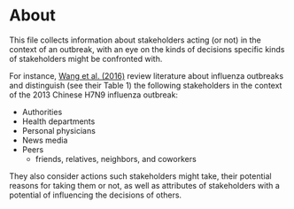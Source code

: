# About

This file collects information about stakeholders acting (or not) in the context of an outbreak, with an eye on the kinds of decisions specific kinds of stakeholders might be confronted with. 

For instance, [Wang et al. (2016)](https://doi.org/10.1080/13669877.2016.1247377) review literature about influenza outbreaks and distinguish (see their Table 1) the following stakeholders in the context of the 2013 Chinese H7N9 influenza outbreak:
 - Authorities
 - Health departments
 - Personal physicians
 - News media
 - Peers
   - friends, relatives, neighbors, and coworkers
 
 They also consider actions such stakeholders might take, their potential reasons for taking them or not, as well as attributes of stakeholders with a potential of influencing the decisions of others.
